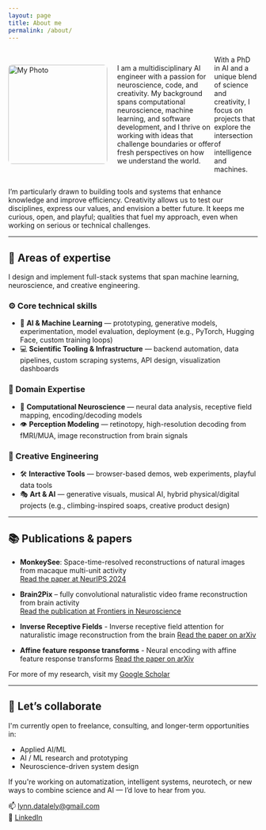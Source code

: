 ```yaml
---
layout: page
title: About me
permalink: /about/
---
```



<div style="display: flex; align-items: center;">
  <img src="{{ site.baseurl }}/images/profile_pic.jpg" alt="My Photo" width="200" style="margin-right: 20px; border-radius: 8px;">
  <p>
I am a multidisciplinary AI engineer with a passion for neuroscience, code, and creativity. My background spans computational neuroscience, machine learning, and software development, and I thrive on working with ideas that challenge boundaries or offer fresh perspectives on how we understand the world. 

With a PhD in AI and a unique blend of science and creativity, I focus on projects that explore the intersection of intelligence and machines. 

</p>
</div>


I’m particularly drawn to building tools and systems that enhance knowledge and improve efficiency. Creativity allows us to test our disciplines, express our values, and envision a better future. It keeps me curious, open, and playful; qualities that fuel my approach, even when working on serious or technical challenges.

---

## 🧠 Areas of expertise

I design and implement full-stack systems that span machine learning, neuroscience, and creative engineering.

### ⚙️ Core technical skills
- 🤖 **AI & Machine Learning** — prototyping, generative models, experimentation, model evaluation, deployment (e.g., PyTorch, Hugging Face, custom training loops)
- 💻 **Scientific Tooling & Infrastructure** — backend automation, data pipelines, custom scraping systems, API design, visualization dashboards

### 🧬 Domain Expertise
- 🧠 **Computational Neuroscience** — neural data analysis, receptive field mapping, encoding/decoding models
- 👁 **Perception Modeling** — retinotopy, high-resolution decoding from fMRI/MUA, image reconstruction from brain signals

### 🎨 Creative Engineering
- 🛠️ **Interactive Tools** — browser-based demos, web experiments, playful data tools  
- 🎭 **Art & AI** — generative visuals, musical AI, hybrid physical/digital projects (e.g., climbing-inspired soaps, creative product design)

---
## 📚 Publications & papers

- **MonkeySee**: Space-time-resolved reconstructions of natural images from macaque multi-unit activity   
  [Read the paper at NeurIPS 2024](https://proceedings.neurips.cc/paper_files/paper/2024/file/aa7eb65738b5bc71c81848fba9111c97-Paper-Conference.pdf)

- **Brain2Pix** – fully convolutional naturalistic video frame reconstruction from brain activity  
  [Read the publication at Frontiers in Neuroscience](https://www.frontiersin.org/journals/neuroscience/articles/10.3389/fnins.2022.940972/full)

- **Inverse Receptive Fields** - Inverse receptive field attention for naturalistic image reconstruction from the brain 
  [Read the paper on arXiv](https://arxiv.org/html/2501.03051v1)

- **Affine feature response transforms** - Neural encoding with affine feature response transforms
  [Read the paper on arXiv](https://arxiv.org/abs/2501.03741)

For more of my research, visit my [Google Scholar](https://scholar.google.com/citations?user=M68qL4cAAAAJ&hl=en)


---

## 🤝 Let’s collaborate

I'm currently open to freelance, consulting, and longer-term opportunities in:

- Applied AI/ML
- AI / ML research and prototyping  
- Neuroscience-driven system design  

If you're working on automatization, intelligent systems, neurotech, or new ways to combine science and AI — I’d love to hear from you.

📫 [lynn.datalely@gmail.com](mailto:lynn.datalely@gmail.com)  
🔗 [LinkedIn](https://linkedin.com/in/yourprofile)
